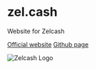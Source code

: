 # zel.cash
Website for Zelcash

[Official website](https://zel.cash)
[Github page](https://zelcash.github.io/zel.cash/)

![Zelcash Logo](https://github.com/zelcash/zel.cash/blob/master/img/logo-zelcash-text.svg)
